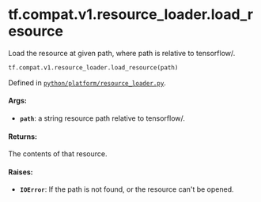<div itemscope itemtype="http://developers.google.com/ReferenceObject">
<meta itemprop="name" content="tf.compat.v1.resource_loader.load_resource" />
<meta itemprop="path" content="Stable" />
</div>

# tf.compat.v1.resource_loader.load_resource

Load the resource at given path, where path is relative to tensorflow/.

``` python
tf.compat.v1.resource_loader.load_resource(path)
```



Defined in [`python/platform/resource_loader.py`](/code/stable/tensorflow/python/platform/resource_loader.py).

<!-- Placeholder for "Used in" -->


#### Args:


* <b>`path`</b>: a string resource path relative to tensorflow/.


#### Returns:

The contents of that resource.



#### Raises:


* <b>`IOError`</b>: If the path is not found, or the resource can't be opened.